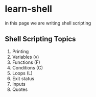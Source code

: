 # learn-shell

in this page we are writing shell scripting

Shell Scripting Topics
----------------------
1. Printing
2. Variables (v)
3. Functions (F)
4. Conditions (C)
5. Loops (L)
6. Exit status
7. Inputs
8. Quotes